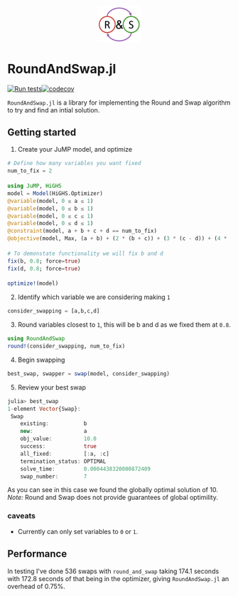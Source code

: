 <p align="center">
  <img src="./docs/src/assets/logo.png" width=20% height=20%>
</p>

# RoundAndSwap.jl

[![Run tests](https://github.com/this-josh/RoundAndSwap.jl/actions/workflows/runtests.yml/badge.svg)](https://github.com/this-josh/RoundAndSwap.jl/actions/workflows/runtests.yml)[![codecov](https://codecov.io/gh/this-josh/RoundAndSwap.jl/branch/main/graph/badge.svg?token=hfQGPZjl2y)](https://codecov.io/gh/this-josh/RoundAndSwap.jl)



`RoundAndSwap.jl` is a library for implementing the Round and Swap algorithm to try and find an intial solution.


## Getting started

1.  Create your JuMP model, and optimize
```julia
# Define how many variables you want fixed
num_to_fix = 2

using JuMP, HiGHS
model = Model(HiGHS.Optimizer)
@variable(model, 0 ≤ a ≤ 1)
@variable(model, 0 ≤ b ≤ 1)
@variable(model, 0 ≤ c ≤ 1)
@variable(model, 0 ≤ d ≤ 1)
@constraint(model, a + b + c + d == num_to_fix)
@objective(model, Max, (a + b) + (2 * (b + c)) + (3 * (c - d)) + (4 * (d + a)))

# To demonstate functionality we will fix b and d
fix(b, 0.8; force=true)
fix(d, 0.8; force=true)

optimize!(model)
```
2. Identify which variable we are considering making `1`
```julia
consider_swapping = [a,b,c,d]
```

3. Round variables closest to `1`, this will be b and d as we fixed them at `0.8`.
```julia
using RoundAndSwap
round!(consider_swapping, num_to_fix)
```
4. Begin swapping
```julia
best_swap, swapper = swap(model, consider_swapping)
```
5. Review your best swap
```julia
julia> best_swap
1-element Vector{Swap}:
 Swap 
    existing:           b
    new:                a
    obj_value:          10.0          
    success:            true            
    all_fixed:          [:a, :c]          
    termination_status: OPTIMAL 
    solve_time:         0.0004438320000872409
    swap_number:        7
```
As you can see in this case we found the globally optimal solution of 10.
 *Note:* Round and Swap does not provide guarantees of global optimility.

### caveats

* Currently can only set variables to `0` or `1`.

## Performance

In testing I've done 536 swaps with `round_and_swap` taking 174.1 seconds with 172.8 seconds of that being in the optimizer, giving `RoundAndSwap.jl` an overhead of 0.75%.  


